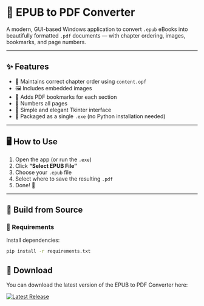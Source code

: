 # 📘 EPUB to PDF Converter

A modern, GUI-based Windows application to convert `.epub` eBooks into beautifully formatted `.pdf` documents — with chapter ordering, images, bookmarks, and page numbers.

---

## ✨ Features

- 🧾 Maintains correct chapter order using `content.opf`
- 🖼 Includes embedded images
- 📑 Adds PDF bookmarks for each section
- 🔢 Numbers all pages
- 🧙 Simple and elegant Tkinter interface
- 🧰 Packaged as a single `.exe` (no Python installation needed)

---

## 🖥️ How to Use

1. Open the app (or run the `.exe`)
2. Click **“Select EPUB File”**
3. Choose your `.epub` file
4. Select where to save the resulting `.pdf`
5. Done! 🎉

---

## 🧱 Build from Source

### 🔧 Requirements

Install dependencies:

```bash
pip install -r requirements.txt
```


## 🔽 Download

You can download the latest version of the EPUB to PDF Converter here:

[![Latest Release](https://img.shields.io/github/v/release/Saqib-Mahmood/epub-to-pdf?label=release)](https://github.com/Saqib-Mahmood/epub-to-pdf/releases/latest)


